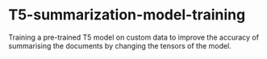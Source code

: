 # T5-summarization-model-training
Training a pre-trained T5 model on custom data to improve the accuracy of summarising the documents by changing the tensors of the model.
